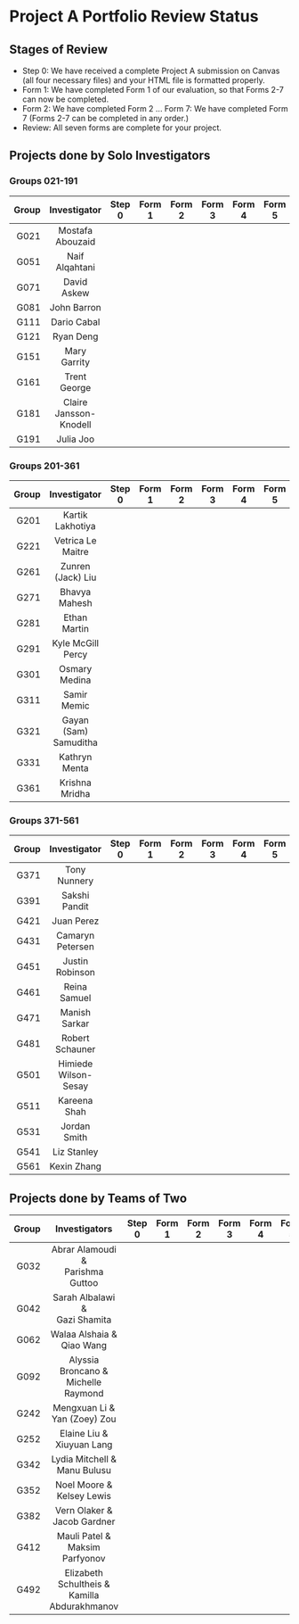 # Project A Portfolio Review Status

## Stages of Review

- Step 0: We have received a complete Project A submission on Canvas (all four necessary files) and your HTML file is formatted properly.
- Form 1: We have completed Form 1 of our evaluation, so that Forms 2-7 can now be completed.
- Form 2: We have completed Form 2 ... Form 7: We have completed Form 7 (Forms 2-7 can be completed in any order.)
- Review: All seven forms are complete for your project.

## Projects done by Solo Investigators

### Groups 021-191

Group | Investigator | Step 0 | Form 1 | Form 2 | Form 3 | Form 4 | Form 5 | Form 6 | Form 7 | Review |
-----: | :-------------------------: | :-----: | :-----: | :-----: | :-----: | :-----: | :-----: | :-----: | :-----: | :-----: |
G021 | Mostafa Abouzaid | 
G051 | Naif Alqahtani | 
G071 | David Askew | 
G081 | John Barron | 
G111 | Dario Cabal |  
G121 | Ryan Deng | 
G151 | Mary Garrity | 
G161 | Trent George | 
G181 | Claire Jansson-Knodell | 
G191 | Julia Joo | 

### Groups 201-361

Group | Investigator | Step 0 | Form 1 | Form 2 | Form 3 | Form 4 | Form 5 | Form 6 | Form 7 | Review |
-----: | :-------------------------: | :-----: | :-----: | :-----: | :-----: | :-----: | :-----: | :-----: | :-----: | :-----: |
G201 | Kartik Lakhotiya | 
G221 | Vetrica Le Maitre | 
G261 | Zunren (Jack) Liu | 
G271 | Bhavya Mahesh | 
G281 | Ethan Martin | 
G291 | Kyle McGill Percy | 
G301 | Osmary Medina | 
G311 | Samir Memic | 
G321 | Gayan (Sam) Samuditha | 
G331 | Kathryn Menta | 
G361 | Krishna Mridha | 

### Groups 371-561

Group | Investigator | Step 0 | Form 1 | Form 2 | Form 3 | Form 4 | Form 5 | Form 6 | Form 7 | Review |
-----: | :-------------------------: | :-----: | :-----: | :-----: | :-----: | :-----: | :-----: | :-----: | :-----: | :-----: |
G371 | Tony Nunnery | 
G391 | Sakshi Pandit | 
G421 | Juan Perez | 
G431 | Camaryn Petersen | 
G451 | Justin Robinson | 
G461 | Reina Samuel | 
G471 | Manish Sarkar | 
G481 | Robert Schauner | 
G501 | Himiede Wilson-Sesay | 
G511 | Kareena Shah | 
G531 | Jordan Smith | 
G541 | Liz Stanley | 
G561 | Kexin Zhang | 

## Projects done by Teams of Two

Group | Investigators | Step 0 | Form 1 | Form 2 | Form 3 | Form 4 | Form 5 | Form 6 | Form 7 | Review |
-----: | :-------------------------------------:  | :-----: | :-----: | :-----: | :-----: | :-----: | :-----: | :-----: | :-----: | :-----: |
G032 | Abrar Alamoudi & <br /> Parishma Guttoo 
G042 | Sarah Albalawi & <br /> Gazi Shamita 
G062 | Walaa Alshaia & <br /> Qiao Wang  
G092 | Alyssia Broncano & <br /> Michelle Raymond
G242 | Mengxuan Li & <br /> Yan (Zoey) Zou 
G252 | Elaine Liu & <br /> Xiuyuan Lang
G342 | Lydia Mitchell & <br /> Manu Bulusu
G352 | Noel Moore & <br /> Kelsey Lewis
G382 | Vern Olaker & <br /> Jacob Gardner
G412 | Mauli Patel & <br /> Maksim Parfyonov
G492 | Elizabeth Schultheis & <br /> Kamilla Abdurakhmanov
